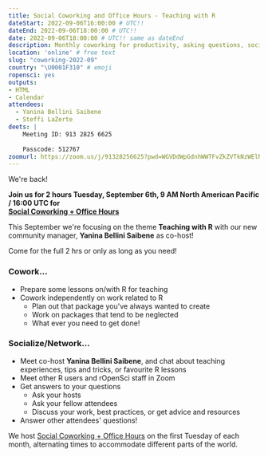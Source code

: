 ```yaml
---
title: Social Coworking and Office Hours - Teaching with R
dateStart: 2022-09-06T16:00:00 # UTC!!
dateEnd: 2022-09-06T18:00:00 # UTC!!
date: 2022-09-06T18:00:00 # UTC!! same as dateEnd
description: Monthly coworking for productivity, asking questions, socializing
location: 'online' # free text
slug: "coworking-2022-09"
country: "\U0001F310" # emoji
ropensci: yes
outputs: 
- HTML
- Calendar 
attendees:
  - Yanina Bellini Saibene
  - Steffi LaZerte
deets: |
    Meeting ID: 913 2825 6625
    
    Passcode: 512767
zoomurl: https://zoom.us/j/91328256625?pwd=WGVDdWpGdnhWWTFvZkZVTkNzWElNQT09   
---
```


<!--
```{r}
d <- lubridate::ymd_hms("2022-09-06 09:00:00", tz = "America/Vancouver")
lubridate::with_tz(d, "UTC")
lubridate::with_tz(d, "America/Winnipeg")
```
-->

We're back!

**Join us for 2 hours Tuesday, September 6th, 9 AM North American Pacific / 16:00 UTC for<br>[Social Coworking + Office Hours](/blog/2021/08/17/coworking-sessions/)**

This September we're focusing on the theme **Teaching with R** with our new community manager, 
**Yanina Bellini Saibene** as co-host!

Come for the full 2 hrs or only as long as you need!

### Cowork...

- Prepare some lessons on/with R for teaching
- Cowork independently on work related to R
  - Plan out that package you've always wanted to create
  - Work on packages that tend to be neglected
  - What ever you need to get done!
  
### Socialize/Network...

- Meet co-host **Yanina Bellini Saibene**, and chat about teaching experiences, tips and tricks, or favourite R lessons
- Meet other R users and rOpenSci staff in Zoom
- Get answers to your questions
  - Ask your hosts
  - Ask your fellow attendees
  - Discuss your work, best practices, or get advice and resources
- Answer other attendees' questions!

We host [Social Coworking + Office Hours](/blog/2021/08/17/coworking-sessions/) on the first Tuesday of each month, alternating times to accommodate different parts of the world.